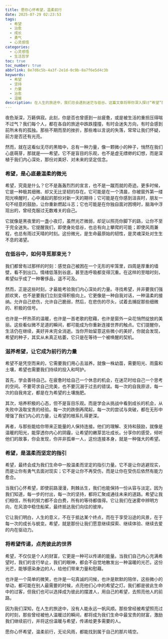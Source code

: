 ```yaml
---
title: 愿你心怀希望，温柔前行
date: 2025-07-29 02:23:53
tags:
  - 希望
  - 治愈
  - 成长
  - 勇气
  - 心灵感悟
categories:
  - 心灵感悟
  - 生活哲学
toc: true
toc_number: true
abbrlink: 8e7d6c5b-4a3f-2e1d-0c9b-8a7f6e5d4c3b
keywords:
  - 希望
  - 坚持
  - 力量
  - 治愈
  - 温暖
description: 在人生的旅途中，我们总会遇到迷茫与低谷。这篇文章将带你深入探讨“希望”的真谛，它不是遥不可及的幻想，而是深植于我们内心的微光。它指引我们穿越黑暗，滋养我们的灵魂，并最终成为我们温柔前行的不竭动力。愿你在此找到共鸣，重拾那份对生活最真挚的期盼。
---
```


夜色渐深，万籁俱寂。此刻，你是否也曾感到一丝疲惫，或是被生活的重担压得喘不过气？我们每个人，都在各自的旅途中跌跌撞撞，有时会迷失方向，有时会感到前所未有的孤独。那些不期而至的挫折，那些难以言说的失落，常常让我们怀疑，前方是否还有光亮。

然而，就在这看似无尽的黑暗中，总有一种力量，像一颗微小的种子，悄然在我们心底萌芽，那就是——希望。它不是盲目的乐观，也不是虚无缥缈的幻想，而是深植于我们内心深处，那份对美好、对未来的坚定信念。

### 希望，是心底最温柔的微光

希望，究竟是什么？它不是轰轰烈烈的宣言，也不是一蹴而就的奇迹。更多时候，它是一种极其细微、却又无比坚韧的存在。它可能是在一个清晨，你被窗外第一缕阳光唤醒时，心中涌起的那份对新一天的期待；它可能是在你感到沮丧时，朋友一句不经意的鼓励，让你重新燃起斗志；它也可能是在你独自面对困境时，脑海中浮现出的，曾经克服过无数难关的自己。

它就像是黑夜里的一盏小夜灯，虽然光芒微弱，却足以照亮你脚下的路，让你不至于完全迷失。它提醒我们，即使身处低谷，也总有向上攀爬的可能；即使风雨兼程，也总有雨过天晴的时刻。这份微光，是生命最原始的韧性，是灵魂深处对生生不息的渴望。

### 在低谷中，如何寻觅那束光？

我们都曾有过那样的时刻：感觉自己被困在一个无形的牢笼里，四周是厚重的墙壁，看不到出口。情绪低落到谷底，甚至连呼吸都变得沉重。在这样的至暗时刻，希望似乎成了一种奢侈品，遥不可及。

然而，正是这些时刻，才最能考验我们内心深处的力量。寻找希望，并非要我们强颜欢笑，也不是要我们立刻变得积极向上。它更像是一种自我对话，一种温柔的接纳。允许自己悲伤，允许自己脆弱，然后，在悲伤的尽头，试着去捕捉那些细微的、积极的信号。

也许是一杯热茶的温暖，也许是一首老歌的慰藉，也许是窗外一朵花悄然绽放的美丽。这些看似微不足道的瞬间，都可能成为你重新连接世界的触点。它们提醒你，生活仍在继续，美好并未完全消逝。当你开始留意这些微小的美好，你就会发现，希望的种子，其实从未真正枯萎，它只是在等待一个被唤醒的契机。

### 滋养希望，让它成为前行的力量

希望不是凭空而来的，它需要我们用心去滋养。就像一株幼苗，需要阳光、雨露和土壤，希望也需要我们持续的投入和呵护。

首先，学会善待自己。在疲惫时给自己一个休息的机会，在迷茫时给自己一个思考的空间。不要苛求自己完美，也不要沉溺于过去的错误。每一次的自我原谅，每一次的自我肯定，都是在为希望的土壤施肥。

其次，培养积极的心态，但不是盲目乐观。而是学会从挑战中看到成长的机会，从失败中汲取宝贵的经验。每一次的跌倒再爬起，每一次的尝试与突破，都在无形中增强了我们内心的力量，让希望的根系扎得更深。

再者，与那些能给你带来正能量的人保持连接。他们的理解、支持和鼓励，就像是温暖的阳光，能穿透你内心的阴霾，让希望的嫩芽茁壮成长。分享你的感受，倾听他们的故事，你会发现，你并非孤单一人，这份连接本身，就是一种强大的希望。

### 希望，是温柔而坚定的指引

希望，最终会成为我们生命中一股温柔而坚定的指引力量。它不是让你逃避现实，而是让你有勇气去面对现实；它不是让你不再受伤，而是让你在受伤后依然有能力愈合。

当我们心怀希望，即使前路漫漫，荆棘丛生，我们也能保持一份从容与淡定。因为我们知道，每一步的付出，每一次的坚持，都将汇聚成通往未来的道路。希望让我们相信，所有的努力都不会白费，所有的等待都值得。它让我们在迷雾中辨明方向，在风浪中稳住船桨，最终抵达我们向往的彼岸。

它让我们明白，人生的意义，不在于抵达某个终点，而在于享受沿途的风景，在于每一次的成长与蜕变。希望，就是那份让我们愿意继续探索、继续体验、继续去爱的内在驱动力。

### 将希望传递，点亮彼此的世界

希望，不仅仅是个人的财富，它更是一种可以传递的能量。当我们自己内心充满希望时，我们的言行举止，我们的眼神，都会不自觉地散发出一种温暖的光芒。这份光芒，能够感染身边的人，给他们带来力量和慰藉。

也许是一个简单的微笑，也许是一句真诚的问候，也许是默默的陪伴，这些微小的举动，都可能在别人最需要的时候，点亮他们心中的希望之灯。我们都是彼此生命中的过客，但我们也可以选择成为彼此的摆渡人，用自己的希望，去照亮他人的前路。

因为我们深知，在人生的旅途中，没有人能永远一帆风顺。那些曾经被希望照亮过的时刻，那些曾经被他人温暖过的瞬间，都将成为我们生命中最宝贵的财富，激励我们继续前行，并将这份温暖与希望，传递给更多需要的人。

愿你心怀希望，温柔前行，无论风雨，都能找到属于自己的那片晴空。